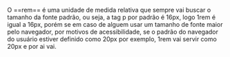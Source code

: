 
O ==rem== é uma unidade de medida relativa que sempre vai buscar o tamanho da fonte padrão, ou seja, a tag p por padrão é 16px, logo 1rem é igual a 16px, porém se em caso de alguem usar um tamanho de fonte maior pelo navegador, por motivos de acessibilidade, se o padrão do navegador do usuário estiver definido como 20px por exemplo, 1rem vai servir como 20px e por ai vai. 